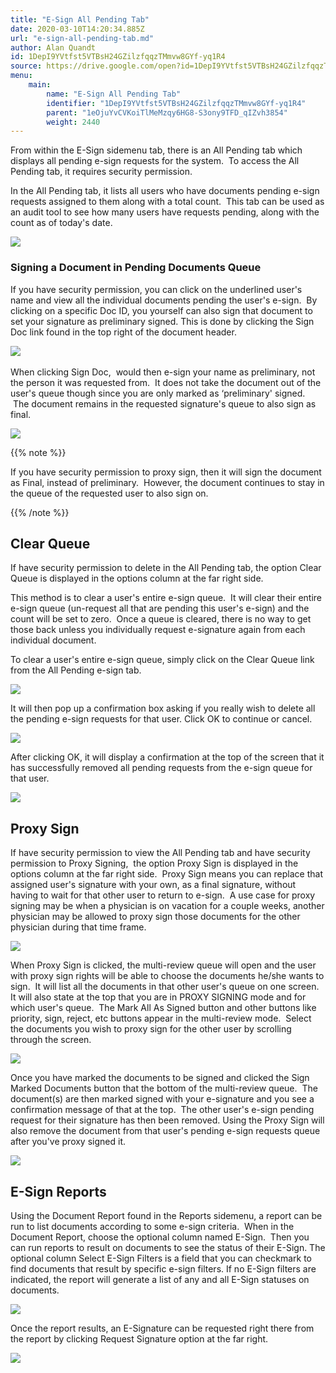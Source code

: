 ```yaml
---
title: "E-Sign All Pending Tab"
date: 2020-03-10T14:20:34.885Z
url: "e-sign-all-pending-tab.md"
author: Alan Quandt
id: 1DepI9YVtfst5VTBsH24GZilzfqqzTMmvw8GYf-yq1R4
source: https://drive.google.com/open?id=1DepI9YVtfst5VTBsH24GZilzfqqzTMmvw8GYf-yq1R4
menu:
    main:
        name: "E-Sign All Pending Tab"
        identifier: "1DepI9YVtfst5VTBsH24GZilzfqqzTMmvw8GYf-yq1R4"
        parent: "1eOjuYvCVKoiTlMeMzqy6HG8-S3ony9TFD_qIZvh3854"
        weight: 2440
---
```

From within the E-Sign sidemenu tab, there is an All Pending tab which displays all pending e-sign requests for the system.  To access the All Pending tab, it requires security permission.

In the All Pending tab, it lists all users who have documents pending e-sign requests assigned to them along with a total count.  This tab can be used as an audit tool to see how many users have requests pending, along with the count as of today's date.



![](external_files/694d6b4c36cdd2778ffd9d4898e85a5f.png)



### Signing a Document in Pending Documents Queue

If you have security permission, you can click on the underlined user's name and view all the individual documents pending the user's e-sign.  By clicking on a specific Doc ID, you yourself can also sign that document to set your signature as preliminary signed. This is done by clicking the Sign Doc link found in the top right of the document header.



![](external_files/f3f9abd1b30881670a5d312d5c7384ac.png) 



When clicking Sign Doc,  would then e-sign your name as preliminary, not the person it was requested from.  It does not take the document out of the user's queue though since you are only marked as ‘preliminary' signed.  The document remains in the requested signature's queue to also sign as final.



![](external_files/1b2be2b3cdc011da9c5123aa3e113ff2.png)



{{% note %}}

If you have security permission to proxy sign, then it will sign the document as Final, instead of preliminary.  However, the document continues to stay in the queue of the requested user to also sign on.

{{% /note %}}


## Clear Queue

If have security permission to delete in the All Pending tab, the option Clear Queue is displayed in the options column at the far right side.

This method is to clear a user's entire e-sign queue.  It will clear their entire e-sign queue (un-request all that are pending this user's e-sign) and the count will be set to zero.  Once a queue is cleared, there is no way to get those back unless you individually request e-signature again from each individual document.

To clear a user's entire e-sign queue, simply click on the Clear Queue link from the All Pending e-sign tab.



![](external_files/3a3bb19283051b19e11d41cfe6669914.png)



It will then pop up a confirmation box asking if you really wish to delete all the pending e-sign requests for that user. Click OK to continue or cancel.



![](external_files/47549e73d97e1d58ae49aa5efcfdd5de.png)



After clicking OK, it will display a confirmation at the top of the screen that it has successfully removed all pending requests from the e-sign queue for that user.



![](external_files/e0e2178b127db244fb315d1ca533dac3.png)



## Proxy Sign

If have security permission to view the All Pending tab and have security permission to Proxy Signing,  the option Proxy Sign is displayed in the options column at the far right side.  Proxy Sign means you can replace that assigned user's signature with your own, as a final signature, without having to wait for that other user to return to e-sign.  A use case for proxy signing may be when a physician is on vacation for a couple weeks, another physician may be allowed to proxy sign those documents for the other physician during that time frame.



![](external_files/730e11a0261b6b27bac203eb158f2373.png)



When Proxy Sign is clicked, the multi-review queue will open and the user with proxy sign rights will be able to choose the documents he/she wants to sign.  It will list all the documents in that other user's queue on one screen. It will also state at the top that you are in PROXY SIGNING mode and for which user's queue.  The Mark All As Signed button and other buttons like priority, sign, reject, etc buttons appear in the multi-review mode.  Select the documents you wish to proxy sign for the other user by scrolling through the screen.



![](external_files/121771f256cb32af6f72a2473a219764.png)



Once you have marked the documents to be signed and clicked the Sign Marked Documents button that the bottom of the multi-review queue.  The document(s) are then marked signed with your e-signature and you see a confirmation message of that at the top.  The other user's e-sign pending request for their signature has then been removed. Using the Proxy Sign will also remove the document from that user's pending e-sign requests queue after you've proxy signed it.



![](external_files/d2d78fa07427c814c09de5b5abe31079.png)

## E-Sign Reports

Using the Document Report found in the Reports sidemenu, a report can be run to list documents according to some e-sign criteria.  When in the Document Report, choose the optional column named E-Sign.  Then you can run reports to result on documents to see the status of their E-Sign. The optional column Select E-Sign Filters is a field that you can checkmark to find documents that result by specific e-sign filters. If no E-Sign filters are indicated, the report will generate a list of any and all E-Sign statuses on documents.



![](external_files/58ef1c47e3cd7790e6300db0966c4bf6.png)



Once the report results, an E-Signature can be requested right there from the report by clicking Request Signature option at the far right.



![](external_files/e1182372337e0d6477193c31722a7097.png)



